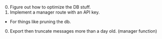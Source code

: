 0. Figure out how to optimize the DB stuff.
0. Implement a manager route with an API key.
  * For things like pruning the db.
0. Export then truncate messages more than a day old. (manager function)

